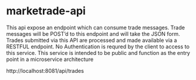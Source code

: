 # marketrade-api

This api expose an endpoint which can consume trade messages. Trade messages will be POST’d to this endpoint and 
will take the JSON form. 
Trades submitted via this API are processed and made available via a RESTFUL endpoint. 
No Authentication is requred by the client to access to this service. 
This service is intended to be public and function as the entry point in a microservice architecture

http://localhost:8081/api/trades 
